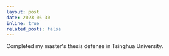 ```yaml
---
layout: post
date: 2023-06-30
inline: true
related_posts: false
---
```


Completed my master's thesis defense in Tsinghua University.